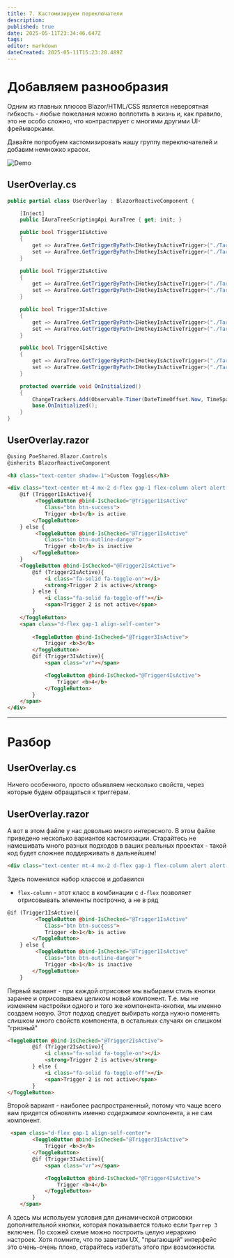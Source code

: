```yaml
---
title: 7. Кастомизируем переключатели
description: 
published: true
date: 2025-05-11T23:34:46.647Z
tags: 
editor: markdown
dateCreated: 2025-05-11T15:23:20.489Z
---
```


# Добавляем разнообразия
Одним из главных плюсов Blazor/HTML/CSS является невероятная гибкость - любые пожелания можно воплотить в жизнь и, как правило,
это не особо сложно, что контрастирует с многими другими UI-фреймворками.

Давайте попробуем кастомизировать нашу группу переключателей и добавим немножко красок.

![Demo](https://s3.eyeauras.net/media/2025/05/NVIDIA_Overlay_BY6C30fWpS.gif)

## UserOverlay.cs
```csharp
public partial class UserOverlay : BlazorReactiveComponent {

    [Inject]
    public IAuraTreeScriptingApi AuraTree { get; init; }

    public bool Trigger1IsActive
    {
        get => AuraTree.GetTriggerByPath<IHotkeyIsActiveTrigger>("./TargetAura 1").TriggerValue ?? false;
        set => AuraTree.GetTriggerByPath<IHotkeyIsActiveTrigger>("./TargetAura 1").TriggerValue = value;
    }

    public bool Trigger2IsActive
    {
        get => AuraTree.GetTriggerByPath<IHotkeyIsActiveTrigger>("./TargetAura 2").TriggerValue ?? false;
        set => AuraTree.GetTriggerByPath<IHotkeyIsActiveTrigger>("./TargetAura 2").TriggerValue = value;
    }

    public bool Trigger3IsActive
    {
        get => AuraTree.GetTriggerByPath<IHotkeyIsActiveTrigger>("./TargetAura 3").TriggerValue ?? false;
        set => AuraTree.GetTriggerByPath<IHotkeyIsActiveTrigger>("./TargetAura 3").TriggerValue = value;
    }

    public bool Trigger4IsActive
    {
        get => AuraTree.GetTriggerByPath<IHotkeyIsActiveTrigger>("./TargetAura 4").TriggerValue ?? false;
        set => AuraTree.GetTriggerByPath<IHotkeyIsActiveTrigger>("./TargetAura 4").TriggerValue = value;
    }

    protected override void OnInitialized()
    {
        ChangeTrackers.Add(Observable.Timer(DateTimeOffset.Now, TimeSpan.FromSeconds(1)));
        base.OnInitialized();
    }
}
```

## UserOverlay.razor
```html
@using PoeShared.Blazor.Controls
@inherits BlazorReactiveComponent

<h3 class="text-center shadow-1">Custom Toggles</h3>

<div class="text-center mt-4 mx-2 d-flex gap-1 flex-column alert alert-info">
    @if (Trigger1IsActive){
         <ToggleButton @bind-IsChecked="@Trigger1IsActive"
            Class="btn btn-success">
            Trigger <b>1</b> is active
        </ToggleButton>
    } else {
         <ToggleButton @bind-IsChecked="@Trigger1IsActive"
            Class="btn btn-outline-danger">
            Trigger <b>1</b> is inactive
        </ToggleButton>
    }   
    <ToggleButton @bind-IsChecked="@Trigger2IsActive">
        @if (Trigger2IsActive){
            <i class="fa-solid fa-toggle-on"></i>
            <strong>Trigger 2 is active</strong>
        } else {
            <i class="fa-solid fa-toggle-off"></i>
            <span>Trigger 2 is not active</span>
        }
    </ToggleButton>
    <span class="d-flex gap-1 align-self-center">
        
        <ToggleButton @bind-IsChecked="@Trigger3IsActive">
            Trigger <b>3</b> 
        </ToggleButton>
        @if (Trigger3IsActive){
            <span class="vr"></span>

            <ToggleButton @bind-IsChecked="@Trigger4IsActive">
                Trigger <b>4</b> 
            </ToggleButton>
        }
    </span>
</div>

```

---

# Разбор
## UserOverlay.cs
Ничего особенного, просто объявляем несколько свойств, через которые будем обращаться к триггерам.

## UserOverlay.razor 
А вот в этом файле у нас довольно много интересного. В этом файле приведено несколько вариантов кастомизации. Старайтесь не намешивать много разных подходов в ваших реальных проектах - такой код будет сложнее поддерживать в дальнейшем! 

```html
<div class="text-center mt-4 mx-2 d-flex gap-1 flex-column alert alert-info">
```
Здесь поменялся набор классов и добавился
- `flex-column` - этот класс в комбинации с `d-flex` позволяет отрисовывать элементы построчно, а не в ряд


```html
@if (Trigger1IsActive){
         <ToggleButton @bind-IsChecked="@Trigger1IsActive"
            Class="btn btn-success">
            Trigger <b>1</b> is active
        </ToggleButton>
    } else {
         <ToggleButton @bind-IsChecked="@Trigger1IsActive"
            Class="btn btn-outline-danger">
            Trigger <b>1</b> is inactive
        </ToggleButton>
    }  
```
Первый вариант - при каждой отрисовке мы выбираем стиль кнопки заранее и отрисовываем целиком новый компонент. Т.е. мы не изменяем настройки одного и того же компонента-кнопки, мы именно создаем новую. Этот подход следует выбирать когда нужно поменять слишком много свойств компонента, в остальных случаях он слишком "грязный"

```html
<ToggleButton @bind-IsChecked="@Trigger2IsActive">
        @if (Trigger2IsActive){
            <i class="fa-solid fa-toggle-on"></i>
            <strong>Trigger 2 is active</strong>
        } else {
            <i class="fa-solid fa-toggle-off"></i>
            <span>Trigger 2 is not active</span>
        }
</ToggleButton>
```
Второй вариант - наиболее распространенный, потому что чаще всего вам придется обновлять именно _содержимое_ компонента, а не сам компонент. 

```html
 <span class="d-flex gap-1 align-self-center">        
        <ToggleButton @bind-IsChecked="@Trigger3IsActive">
            Trigger <b>3</b> 
        </ToggleButton>
        @if (Trigger3IsActive){
            <span class="vr"></span>

            <ToggleButton @bind-IsChecked="@Trigger4IsActive">
                Trigger <b>4</b> 
            </ToggleButton>
        }
    </span>
```
А здесь мы испольуем условия для динамической отрисовки дополнительной кнопки, которая показывается только если `Триггер 3` включен. По схожей схеме можно построить целую иерархию настроек. Хотя помните, что по заветам UX, "прыгающий" интерфейс это очень-очень плохо, старайтесь избегать этого при возможности.



